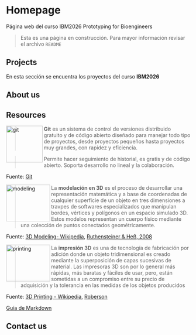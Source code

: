 # Homepage
Página web del curso IBM2026 Prototyping for Bioengineers

> Esta es una página en construcción. Para mayor información revisar el archivo `README`

## Projects

En esta sección se encuentra los proyectos del curso **IBM2026**

## About us

## Resources

<img align="left" width="100" height="100" alt="git" src="https://upload.wikimedia.org/wikipedia/commons/e/e0/Git-logo.svg">

> **Git** es un sistema de control de versiones distribuido gratuito y de código abierto diseñado para manejar todo tipo de proyectos, desde proyectos pequeños hasta proyectos muy grandes, con rapidez y eficiencia. 

> Permite hacer seguimiento de historial, es gratis y de código abierto. Soporta desarrollo no lineal y la colaboración.

Fuente: [Git](https://git-scm.com/)

<img align="left" width="120" height="100" alt="modeling" src="https://img.cadnav.com/allimg/170627/cadnav-1F62G11321.png">

> La **modelación en 3D** es el proceso de desarrollar una representación matemática y a base de coordenadas de cualquier superficie de un objeto en tres dimensiones a travpes de softwares especializados que manipulan bordes, vértices y polígonos en un espacio simulado 3D. Estos modelos representan un cuerpo físico mediante una colección de puntos conectados geométricamente.

Fuente: [3D Modeling- Wikipedia](https://en.wikipedia.org/wiki/3D_modeling), [Ruthensteiner & Heß, 2008](https://analyticalsciencejournals.onlinelibrary.wiley.com/doi/pdf/10.1002/jemt.20618)

<img align="left" width="120" height="100" alt="printing" src="https://ugc.futurelearn.com/uploads/images/84/e7/large_hero_84e75fcd-2d69-46d8-b5ad-8e446a29797b.png">

> La **impresión 3D** es una de tecnología de fabricación por adición donde un objeto tridimensional es creado mediante la superposición de capas sucesivas de material. Las impresoras 3D son por lo general más rápidas, más baratas y fáciles de usar, pero, están sometidas a un compromiso entre su precio de adquisición y la tolerancia en las medidas de los objetos producidos

Fuente: [3D Printing - Wikipedia](https://es.wikipedia.org/wiki/Impresi%C3%B3n_3D), [Roberson](https://ultimaker.com/es/campaign/what-is-3d-printing)

[Guía de Markdown](https://www.markdownguide.org/basic-syntax)

## Contact us
